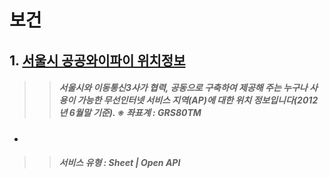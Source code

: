 # 보건
## 1. [서울시 공공와이파이 위치정보](http://www.grutech.co.kr)
>> ##### 서울시와 이동통신3사가 협력, 공동으로 구축하여 제공해 주는 누구나 사용이 가능한 무선인터넷 서비스 지역(AP)에 대한 위치 정보입니다(2012년 6월말 기준). ※ 좌표계 : GRS80TM
-
>> ##### 서비스 유형 : Sheet | Open API
